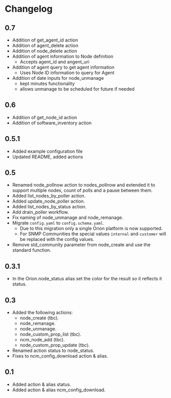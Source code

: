 # Changelog

## 0.7

- Addition of get_agent_id action
- Addition of agent_delete action
- Addition of node_delete action
- Addition of agent information to Node definition
  - Accepts agent_id and angent_uri
- Addition of agent query to get agent information
  - Uses Node ID information to query for Agent
- Addition of date inputs for node_unmanage
  - kept minutes functionality
  - allows unmanage to be scheduled for future if needed

## 0.6

- Addition of get_node_id action
- Addition of software_inventory action

## 0.5.1

- Added example configuration file
- Updated README, added actions

## 0.5

- Renamed node\_pollnow action to nodes\_pollnow and extended it to
  support multiple nodes, count of polls and a pause between them.
- Added list\_nodes\_by\_poller action.
- Added update\_node\_poller action.
- Added list\_nodes\_by\_status action.
- Add drain\_poller workflow.
- Fix naming of node\_unmanage and node\_remanage.
- Migrate `config.yaml` to `config.schema.yaml`.
  - Due to this migration only a single Orion platform is now supported.
  - For SNMP Communities the special values `internal` and `customer`
    will be replaced with the config values.
- Remove std\_community parameter from node\_create and use the
  standard function.

## 0.3.1

- In the Orion.node\_status alias set the color for the result so it
  reflects it status.

## 0.3

- Added the following actions:
   - node\_create (tbc).
   - node\_remanage.
   - node\_unmanage.
   - node\_custom\_prop\_list (tbc).
   - ncm\_node\_add (tbc).
   - node\_custom\_prop\_update (tbc).
- Renamed action status to node\_status.
- Fixes to ncm\_config\_download action & alias.

## 0.1

- Added action & alias status.
- Added action & alias ncm\_config\_download.
